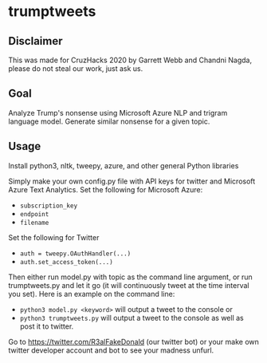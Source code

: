 # trumptweets

## Disclaimer
This was made for CruzHacks 2020 by Garrett Webb and Chandni Nagda, please do
not steal our work, just ask us.

## Goal
Analyze Trump's nonsense using Microsoft Azure NLP and trigram language model.
Generate similar nonsense for a given topic.

## Usage

Install python3, nltk, tweepy, azure, and other general Python libraries

Simply make your own config.py file with API keys for twitter and Microsoft
Azure Text Analytics. Set the following for Microsoft Azure:
* `subscription_key`
* `endpoint`
* `filename`

Set the following for Twitter
* `auth = tweepy.OAuthHandler(...)`
* `auth.set_access_token(...)`

Then either run model.py with topic as the command line argument, or run
trumptweets.py and let it go (it will continuously tweet at the time interval
you set). Here is an example on the command line:

* `python3 model.py <keyword>`
will output a tweet to the console
or
* `python3 trumptweets.py`
will output a tweet to the console as well as post it to twitter.


Go to https://twitter.com/R3alFakeDonald (our twitter bot) or your make own
twitter developer account and bot to see your madness unfurl.
